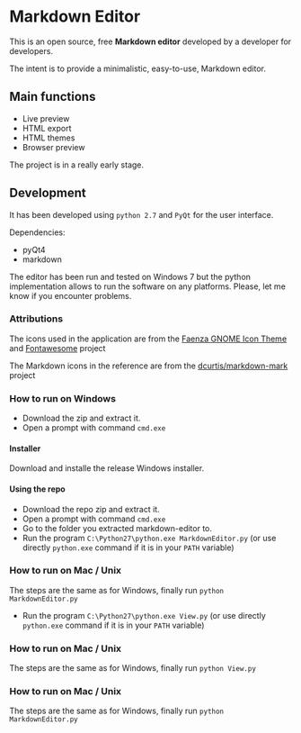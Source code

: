 # Markdown Editor

This is an open source, free **Markdown editor** developed by a developer for developers.

The intent is to provide a minimalistic, easy-to-use, Markdown editor.

## Main functions

* Live preview
* HTML export
* HTML themes
* Browser preview

The project is in a really early stage.

## Development

It has been developed using `python 2.7` and `PyQt` for the user interface.

Dependencies:

* pyQt4
* markdown

The editor has been run and tested on Windows 7 but the python implementation allows to run the software on any platforms. Please, let me know if you encounter problems.

### Attributions
The icons used in the application are from the [Faenza GNOME Icon Theme](http://gnome-look.org/content/show.php?content=128143) and [Fontawesome](http://fontawesome.io/) project

The Markdown icons in the reference are from the [dcurtis/markdown-mark](https://github.com/dcurtis/markdown-mark) project


### How to run on Windows

* Download the zip and extract it.
* Open a prompt with command `cmd.exe`
#### Installer
Download and installe the release Windows installer.

#### Using the repo

* Download the repo zip and extract it.
* Open a prompt with command `cmd.exe`
* Go to the folder you extracted markdown-editor to.
* Run the program `C:\Python27\python.exe MarkdownEditor.py` (or use directly `python.exe` command if it is in your `PATH` variable)

### How to run on Mac / Unix

The steps are the same as for Windows, finally run `python MarkdownEditor.py`
* Run the program `C:\Python27\python.exe View.py` (or use directly `python.exe` command if it is in your `PATH` variable)

### How to run on Mac / Unix

The steps are the same as for Windows, finally run `python View.py`

### How to run on Mac / Unix

The steps are the same as for Windows, finally run `python MarkdownEditor.py`
